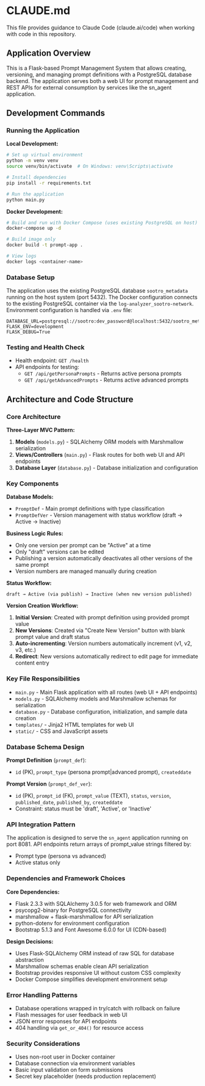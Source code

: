 # CLAUDE.md

This file provides guidance to Claude Code (claude.ai/code) when working with code in this repository.

## Application Overview

This is a Flask-based Prompt Management System that allows creating, versioning, and managing prompt definitions with a PostgreSQL database backend. The application serves both a web UI for prompt management and REST APIs for external consumption by services like the sn_agent application.

## Development Commands

### Running the Application

**Local Development:**
```bash
# Set up virtual environment
python -m venv venv
source venv/bin/activate  # On Windows: venv\Scripts\activate

# Install dependencies
pip install -r requirements.txt

# Run the application
python main.py
```
 
**Docker Development:**
```bash
# Build and run with Docker Compose (uses existing PostgreSQL on host)
docker-compose up -d

# Build image only
docker build -t prompt-app .

# View logs
docker logs <container-name>
```

### Database Setup

The application uses the existing PostgreSQL database `sootro_metadata` running on the host system (port 5432). The Docker configuration connects to the existing PostgreSQL container via the `log-analyzer_sootro-network`. Environment configuration is handled via `.env` file:

```env
DATABASE_URL=postgresql://sootro:dev_password@localhost:5432/sootro_metadata
FLASK_ENV=development
FLASK_DEBUG=True
```

### Testing and Health Check

- Health endpoint: `GET /health`
- API endpoints for testing:
  - `GET /api/getPersonaPrompts` - Returns active persona prompts
  - `GET /api/getAdvancedPrompts` - Returns active advanced prompts

## Architecture and Code Structure

### Core Architecture

**Three-Layer MVC Pattern:**
1. **Models** (`models.py`) - SQLAlchemy ORM models with Marshmallow serialization
2. **Views/Controllers** (`main.py`) - Flask routes for both web UI and API endpoints  
3. **Database Layer** (`database.py`) - Database initialization and configuration

### Key Components

**Database Models:**
- `PromptDef` - Main prompt definitions with type classification
- `PromptDefVer` - Version management with status workflow (draft → Active → Inactive)

**Business Logic Rules:**
- Only one version per prompt can be "Active" at a time
- Only "draft" versions can be edited
- Publishing a version automatically deactivates all other versions of the same prompt
- Version numbers are managed manually during creation

**Status Workflow:**
```
draft → Active (via publish) → Inactive (when new version published)
```

**Version Creation Workflow:**
1. **Initial Version**: Created with prompt definition using provided prompt value
2. **New Versions**: Created via "Create New Version" button with blank prompt value and draft status
3. **Auto-incrementing**: Version numbers automatically increment (v1, v2, v3, etc.)
4. **Redirect**: New versions automatically redirect to edit page for immediate content entry

### Key File Responsibilities

- `main.py` - Main Flask application with all routes (web UI + API endpoints)
- `models.py` - SQLAlchemy models and Marshmallow schemas for serialization
- `database.py` - Database configuration, initialization, and sample data creation
- `templates/` - Jinja2 HTML templates for web UI
- `static/` - CSS and JavaScript assets

### Database Schema Design

**Prompt Definition** (`prompt_def`):
- `id` (PK), `prompt_type` (persona prompt|advanced prompt), `createddate`

**Prompt Version** (`prompt_def_ver`):
- `id` (PK), `prompt_id` (FK), `prompt_value` (TEXT), `status`, `version`, `published_date`, `published_by`, `createddate`
- Constraint: status must be 'draft', 'Active', or 'Inactive'

### API Integration Pattern

The application is designed to serve the `sn_agent` application running on port 8081. API endpoints return arrays of prompt_value strings filtered by:
- Prompt type (persona vs advanced)
- Active status only

### Dependencies and Framework Choices

**Core Dependencies:**
- Flask 2.3.3 with SQLAlchemy 3.0.5 for web framework and ORM
- psycopg2-binary for PostgreSQL connectivity
- marshmallow + flask-marshmallow for API serialization
- python-dotenv for environment configuration
- Bootstrap 5.1.3 and Font Awesome 6.0.0 for UI (CDN-based)

**Design Decisions:**
- Uses Flask-SQLAlchemy ORM instead of raw SQL for database abstraction
- Marshmallow schemas enable clean API serialization
- Bootstrap provides responsive UI without custom CSS complexity
- Docker Compose simplifies development environment setup

### Error Handling Patterns

- Database operations wrapped in try/catch with rollback on failure
- Flash messages for user feedback in web UI
- JSON error responses for API endpoints
- 404 handling via `get_or_404()` for resource access

### Security Considerations

- Uses non-root user in Docker container
- Database connection via environment variables
- Basic input validation on form submissions
- Secret key placeholder (needs production replacement)